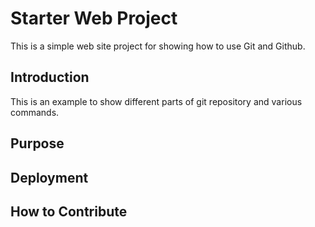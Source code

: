 # Starter Web Project

This is a simple web site project for showing how to use Git and Github.
## Introduction

This is an example to show different parts of git repository and various commands.
## Purpose

## Deployment

## How to Contribute